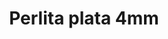 ---
title: Perlita plata 4mm
date: 
draft: false

# descripcion
description : Perla de plata

materials: Plata 925

color: Plateado

dimensions: 4mm diam

code: 01-20-0496

type: "Aros"

categories: []

price: $1.590,00

price_eftvo: $1.350,00

# Images
# first image will be shown in the product page
images:
  # - image: "images/path_to_image"
  # La ubicacion de las imagenes es imagenes/Aros/Aros.Solo Plata/01-20-0496-perlita-plata-4mm
  - image: "./images/aros/solo_plata/01-20-0496_a.JPG"
---